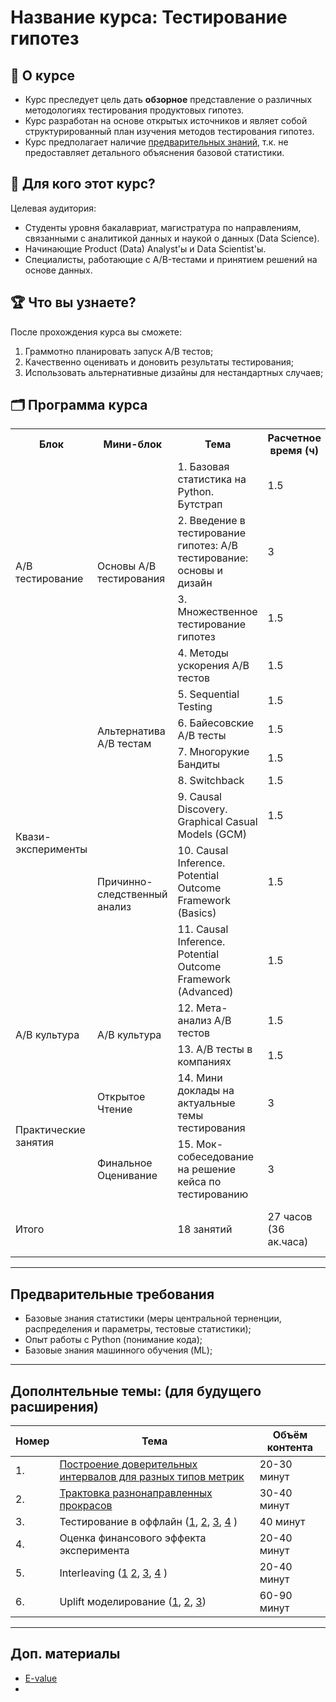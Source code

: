 # Название курса: Тестирование гипотез

## 📌 О курсе

- Курс преследует цель дать **обзорное** представление о различных методологиях тестирования продуктовых гипотез.
- Курс разработан на основе открытых источников и являет собой структурированный план изучения методов тестирования гипотез.
- Курс предполагает наличие [предварительных знаний](#предварительные-требования), т.к. не предоставляет детального объяснения базовой статистики.


## 🎯 Для кого этот курс?
Целевая аудитория:  
- Студенты уровня бакалавриат, магистратура по направлениям, связанными с аналитикой данных и наукой о данных (Data Science).  
- Начинающие Product (Data) Analyst'ы и Data Scientist'ы.
- Специалисты, работающие с A/B-тестами и принятием решений на основе данных.  

## 🏆 Что вы узнаете?
После прохождения курса вы сможете:  
1. Граммотно планировать запуск A/B тестов;
2. Качественно оценивать и доновить результаты тестирования;
3. Использовать альтернативные дизайны для нестандартных случаев;
   
## 🗂️ Программа курса

<table>
  <tr>
    <th>Блок</th>
    <th>Мини-блок</th>
    <th>Тема</th>
    <th>Расчетное время (ч)</th>
    <th>Формат</th>
  </tr>
  
  <tr>
    <td rowspan="4">A/B тестирование</td>
    <td rowspan="4">Основы A/B тестирования</td>
    <td>1. Базовая статистика на Python. Бутстрап</td>
    <td>1.5</td>
    <td>Лекция</td>
  </tr>
  <tr>
    <td>2. Введение в тестирование гипотез: A/B тестирование: основы и дизайн</td>
    <td>3</td>
    <td>Лекция + семинар</td>
  </tr>
  <tr>
    <td>3. Множественное тестирование гипотез</td>
    <td>1.5</td>
    <td>Лекция</td>
  </tr>
  <tr>
    <td>4. Методы ускорения A/B тестов</td>
    <td>1.5</td>
    <td>Лекция</td>
  </tr>

  <tr>
    <td rowspan="7">Квази-эксперименты</td>
    <td rowspan="4">Альтернатива A/B тестам</td>
    <td>5. Sequential Testing</td>
    <td>1.5</td>
    <td>Лекция</td>
  </tr>
  <tr>
    <td>6. Байесовские A/B тесты</td>
    <td>1.5</td>
    <td>Лекция</td>
  </tr>
  <tr>
    <td>7. Многорукие Бандиты</td>
    <td>1.5</td>
    <td>Лекция</td>
  </tr>
  <tr>
    <td>8. Switchback</td>
    <td>1.5</td>
    <td>Лекция</td>
  </tr>
  <tr>
    <td rowspan="3">Причинно-следственный анализ</td>
    <td>9. Causal Discovery. Graphical Casual Models (GCM)</td>
    <td>1.5</td>
    <td>Лекция</td>
  </tr>
  <tr>
    <td>10. Causal Inference. Potential Outcome Framework (Basics)</td>
    <td>1.5</td>
    <td>Лекция</td>
  </tr>
  <tr>
    <td>11. Causal Inference. Potential Outcome Framework (Advanced)</td>
    <td>1.5</td>
    <td>Лекция</td>
  </tr>
  
  <tr>
    <td rowspan="2">A/B культура</td>
    <td rowspan="2">A/B культура</td>
    <td>12. Мета-анализ A/B тестов</td>
    <td>1.5</td>
    <td>Лекция</td>
  </tr>
  <tr>
    <td>13. A/B тесты в компаниях</td>
    <td>1.5</td>
    <td>Лекция</td>
  </tr>

  <tr>
    <td rowspan="2">Практические занятия</td>
    <td>Открытое Чтение</td>
    <td>14. Мини доклады на актуальные темы тестирования</td>
    <td>3</td>
    <td>Воркшоп</td>
  </tr>
  <tr>
    <td>Финальное Оценивание</td>
    <td>15. Мок-собеседование на решение кейса по тестированию</td>
    <td>3</td>
    <td>Зачёт/Экзамен</td>
  </tr>
  
  <tr>
    <td colspan="2">Итого</td>
    <td>18 занятий</td>
    <td>27 часов (36 ак.часа) </td>
    <td>13 лекций и 5 семинара</td>
  </tr>
</table>



</body>
</html>

____

## Предварительные требования
- Базовые знания статистики (меры центральной терненции, распределения и параметры, тестовые статистики);  
- Опыт работы с Python (понимание кода);
- Базовые знания машинного обучения (ML);

____
  
## Дополнтельные темы: (для будущего расширения)

| Номер | Тема | Объём контента |
| ---   | ---  | ---  |
| 1.    | [Построение доверительных интервалов для разных типов метрик](https://lms.matemarketing.ru/content/talk/616) | 20-30 минут |
| 2.    | [Трактовка разнонаправленных прокрасов](https://arxiv.org/pdf/2402.11609) | 30-40 минут |
| 3.    | Тестирование в оффлайн ([1](https://habr.com/ru/companies/ru_mts/articles/648063/), [2](https://www.youtube.com/watch?v=OZ1Ywpm4kIY), [3](https://www.youtube.com/watch?v=jC20dtKoUGU&t=1811s), [4](https://www.amazon.science/blog/a-first-of-its-kind-experiment-to-measure-the-impact-of-out-of-home-advertising) )| 40 минут |
| 4.    | Оценка финансового эффекта эксперимента | 20-40 минут|
| 5.    | Interleaving ([1](https://lms.matemarketing.ru/content/talk/617) [2](https://airbnb.tech/data/beyond-a-b-test-speeding-up-airbnb-search-ranking-experimentation-through-interleaving/), [3](https://sease.io/2020/05/online-testing-for-learning-to-rank-interleaving.html), [4](https://eprints.gla.ac.uk/108076/1/108076.pdf) ) | 20-40 минут|
| 6.    | Uplift моделирование ([1](https://habr.com/ru/companies/ru_mts/articles/485980/), [2](https://habr.com/ru/companies/glowbyte/articles/686398/), [3](https://causalml.readthedocs.io/en/latest/methodology.html#tree-based-algorithms)) | 60-90 минут |

____

## Доп. материалы
- [E-value](https://arxiv.org/pdf/2410.23614)
- 
